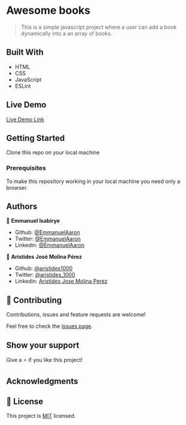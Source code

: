 # Awesome books

> This is a simple javascript project where a user can add a book dynamically into a an array of books.
## Built With

- HTML
- CSS
- JavaScript
- ESLint
## Live Demo

[Live Demo Link](https://raw.githack.com/aristides1000/awesome-books-javascript-microverse-project/nav_bar/index.html)


## Getting Started
Clone this repo on your local machine

### Prerequisites
To make this repository working in your local machine you need only a browser.

## Authors

👤 **Emmanuel Isabirye**

- Github: [@EmmanuelAaron](https://github.com/Emmanuelaaron)
- Twitter: [@EmmanuelAaron](https://twitter.com/EmmanuelIsabir1)
- Linkedin: [@EmmanuelAaron](https://www.linkedin.com/in/fullstackwebdev-emma/)

👤 **Arístides José Molina Pérez**

- Github: [@aristides1000](https://github.com/aristides1000)
- Twitter: [@aristides_1000](https://twitter.com/aristides_1000)
- Linkedin: [Aristides Jose Molina Perez](https://www.linkedin.com/in/aristides-molina/)

## 🤝 Contributing

Contributions, issues and feature requests are welcome!

Feel free to check the [issues page](https://github.com/aristides1000/awesome-books-javascript-microverse-project/issues).

## Show your support

Give a ⭐️ if you like this project!

## Acknowledgments


## 📝 License

This project is [MIT](lic.url) licensed.

